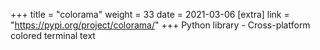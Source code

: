 +++
title = "colorama"
weight = 33
date = 2021-03-06
[extra]
link = "https://pypi.org/project/colorama/"
+++
Python library - Cross-platform colored terminal text

